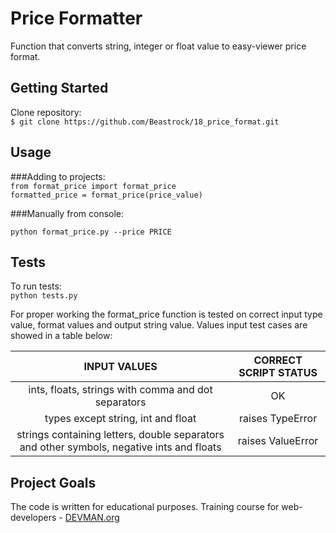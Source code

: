 # Price Formatter

Function that converts string, integer or float value  to easy-viewer price format. 
 
## Getting Started  

Clone repository:   
`$ git clone https://github.com/Beastrock/18_price_format.git`    

## Usage
###Adding to projects:  
`from format_price import format_price`  
`formatted_price = format_price(price_value)`   

###Manually from console:
 
`python format_price.py --price PRICE`   


## Tests  

To run tests:  
`python tests.py`

For proper working the format_price function is tested on correct input type value, format values and output string value. Values input test cases  are showed in a table below:   

|                                     INPUT VALUES                                    	| CORRECT SCRIPT STATUS  |
|:-----------------------------------------------------------------------------------:	|:----------------------:|
| ints, floats, strings with comma and dot separators                            	|     OK     			 |
| types except string, int and float                                                	| raises TypeError 	     |
| strings containing letters, double separators and other symbols, negative ints and floats  	| raises ValueError|



## Project Goals

The code is written for educational purposes. Training course for web-developers - [DEVMAN.org](https://devman.org)